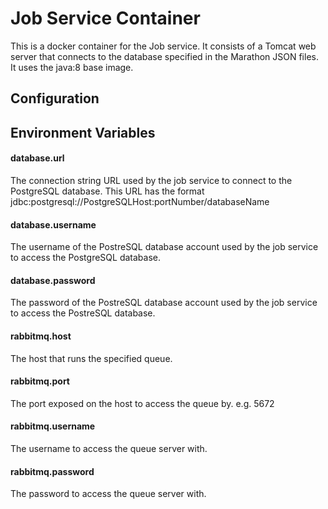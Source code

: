# Job Service Container

This is a docker container for the Job service. It consists of a Tomcat web server that connects to the database specified in the Marathon JSON files.
It uses the java:8 base image.

## Configuration

## Environment Variables

#### database.url
The connection string URL used by the job service to connect to the PostgreSQL database. This URL has the format jdbc:postgresql://PostgreSQLHost:portNumber/databaseName

#### database.username
The username of the PostreSQL database account used by the job service to access the PostgreSQL database.

#### database.password
The password of the PostreSQL database account used by the job service to access the PostreSQL database.

#### rabbitmq.host
The host that runs the specified queue.

#### rabbitmq.port
The port exposed on the host to access the queue by. e.g. 5672

#### rabbitmq.username
The username to access the queue server with.

#### rabbitmq.password
The password to access the queue server with.




